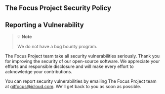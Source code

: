 ## The Focus Project Security Policy

## Reporting a Vulnerability

>:bulb: **Note**
>
>We do not have a bug bounty program.

The Focus Project team take all security vulnerabilities seriously. Thank you for improving the security of our open-source software. We appreciate your efforts and responsible disclosure and will make every effort to acknowledge your contributions.

You can report security vulnerabilities by emailing The Focus Project team at [gitfocus@icloud.com](mailto:gitfocus@icloud.com). We'll get back to you as soon as possible.